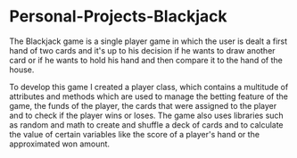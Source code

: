 # Personal-Projects-Blackjack
The Blackjack game is a single player game in which the user is dealt a first hand of two cards and it's up to his decision if he wants to draw another card or if he wants to hold his hand and then compare it to the hand of the house.

To develop this game I created a player class, which contains a multitude of attributes and methods which are used to manage the betting feature of the game, the funds of the player, the cards that were assigned to the player and to check if the player wins or loses. The game also uses libraries such as random and math to create and shuffle a deck of cards and to calculate the value of certain variables like the score of a player's hand or the approximated won amount.
